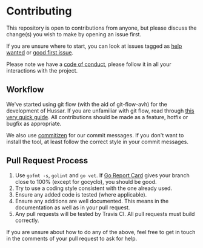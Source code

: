 # Contributing

This repository is open to contributions from anyone, but please discuss the change(s) you wish to make by opening an issue first.

If you are unsure where to start, you can look at issues tagged as [help wanted](https://github.com/hussar-lang/hussar/labels/help_wanted) or [good first issue](https://github.com/hussar-lang/hussar/labels/good_first_issue).

Please note we have a [code of conduct](.github/CODE_OF_CONDUCT.md), please follow it in all your interactions with the project.

## Workflow

We've started using git flow (with the aid of git-flow-avh) for the development of Hussar. If you are unfamiliar with git flow, read through [this very quick guide](https://danielkummer.github.io/git-flow-cheatsheet/). All contributions should be made as a feature, hotfix or bugfix as appropriate.

We also use [commitizen](https://github.com/commitizen/cz-cli) for our commit messages. If you don't want to install the tool, at least follow the correct style in your commit messages.

## Pull Request Process

1.  Use `gofmt -s`, `golint` and `go vet`. If [Go Report Card](https://goreportcard.com) gives your branch close to 100% (except for gocyclo), you should be good.
2.  Try to use a coding style consistent with the one already used.
3.  Ensure any added code is tested (where applicable).
4.  Ensure any additions are well documented. This means in the documentation as well as in your pull request.
5.  Any pull requests will be tested by Travis CI. All pull requests must build correctly.

If you are unsure about how to do any of the above, feel free to get in touch in the comments of your pull request to ask for help.

